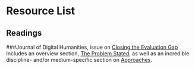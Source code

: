 # Resource List

## Readings

###Journal of Digital Humanities, issue on [Closing the Evaluation Gap](http://journalofdigitalhumanities.org/1-4/closing-the-evaluation-gap/)
Includes an overview section, [The Problem Stated](http://journalofdigitalhumanities.org/1-4/living-in-a-digital-world-by-sheila-cavanagh/), as well as an incredible discipline- and/or medium-specific section on [Approaches](http://journalofdigitalhumanities.org/1-4/how-to-evaluate-digital-scholarship-by-todd-presner/).

